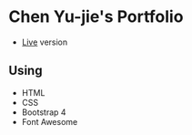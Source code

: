 # Chen Yu-jie's Portfolio
* [Live](https://pocoapocochen.github.io/) version

## Using
* HTML
* CSS
* Bootstrap 4
* Font Awesome
